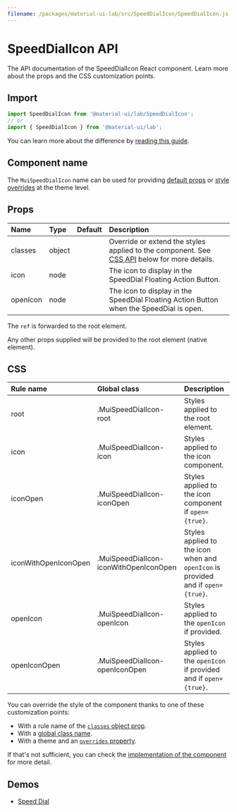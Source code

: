 ```yaml
---
filename: /packages/material-ui-lab/src/SpeedDialIcon/SpeedDialIcon.js
---
```


<!--- This documentation is automatically generated, do not try to edit it. -->

# SpeedDialIcon API

<p class="description">The API documentation of the SpeedDialIcon React component. Learn more about the props and the CSS customization points.</p>

## Import

```js
import SpeedDialIcon from '@material-ui/lab/SpeedDialIcon';
// or
import { SpeedDialIcon } from '@material-ui/lab';
```

You can learn more about the difference by [reading this guide](/guides/minimizing-bundle-size/).



## Component name

The `MuiSpeedDialIcon` name can be used for providing [default props](/customization/globals/#default-props) or [style overrides](/customization/globals/#css) at the theme level.

## Props

| Name | Type | Default | Description |
|:-----|:-----|:--------|:------------|
| <span class="prop-name">classes</span> | <span class="prop-type">object</span> |  | Override or extend the styles applied to the component. See [CSS API](#css) below for more details. |
| <span class="prop-name">icon</span> | <span class="prop-type">node</span> |  | The icon to display in the SpeedDial Floating Action Button. |
| <span class="prop-name">openIcon</span> | <span class="prop-type">node</span> |  | The icon to display in the SpeedDial Floating Action Button when the SpeedDial is open. |

The `ref` is forwarded to the root element.

Any other props supplied will be provided to the root element (native element).

## CSS

| Rule name | Global class | Description |
|:-----|:-------------|:------------|
| <span class="prop-name">root</span> | <span class="prop-name">.MuiSpeedDialIcon-root</span> | Styles applied to the root element.
| <span class="prop-name">icon</span> | <span class="prop-name">.MuiSpeedDialIcon-icon</span> | Styles applied to the icon component.
| <span class="prop-name">iconOpen</span> | <span class="prop-name">.MuiSpeedDialIcon-iconOpen</span> | Styles applied to the icon component if `open={true}`.
| <span class="prop-name">iconWithOpenIconOpen</span> | <span class="prop-name">.MuiSpeedDialIcon-iconWithOpenIconOpen</span> | Styles applied to the icon when and `openIcon` is provided and if `open={true}`.
| <span class="prop-name">openIcon</span> | <span class="prop-name">.MuiSpeedDialIcon-openIcon</span> | Styles applied to the `openIcon` if provided.
| <span class="prop-name">openIconOpen</span> | <span class="prop-name">.MuiSpeedDialIcon-openIconOpen</span> | Styles applied to the `openIcon` if provided and if `open={true}`.

You can override the style of the component thanks to one of these customization points:

- With a rule name of the [`classes` object prop](/customization/components/#overriding-styles-with-classes).
- With a [global class name](/customization/components/#overriding-styles-with-global-class-names).
- With a theme and an [`overrides` property](/customization/globals/#css).

If that's not sufficient, you can check the [implementation of the component](https://github.com/quizlet/material-ui/blob/master/packages/material-ui-lab/src/SpeedDialIcon/SpeedDialIcon.js) for more detail.

## Demos

- [Speed Dial](/components/speed-dial/)


